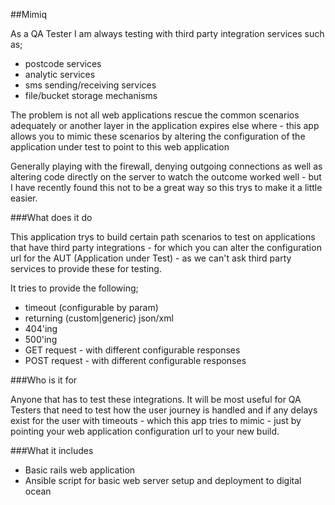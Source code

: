 ##Mimiq

As a QA Tester I am always testing with third party integration services such as;
 - postcode services
 - analytic services
 - sms sending/receiving services
 - file/bucket storage mechanisms

The problem is not all web applications rescue the common scenarios adequately or another
layer in the application expires else where - this app allows you to mimic these scenarios
by altering the configuration of the application under test to point to this web application

Generally playing with the firewall, denying outgoing connections as well as altering
code directly on the server to watch the outcome worked well - but I have recently found this
not to be a great way so this trys to make it a little easier.


###What does it do

This application trys to build certain path scenarios to test on applications that have
third party integrations - for which you can alter the configuration url for the AUT
(Application under Test) - as we can't ask third party services to provide these for testing.

It tries to provide the following;

 - timeout (configurable by param)
 - returning (custom|generic) json/xml
 - 404'ing
 - 500'ing
 - GET request - with different configurable responses
 - POST request - with different configurable responses


###Who is it for

 Anyone that has to test these integrations. It will be most useful for QA Testers that
 need to test how the user journey is handled and if any delays exist for the user with timeouts -
 which this app tries to mimic - just by pointing your web application configuration url to your new build.

###What it includes

  - Basic rails web application
  - Ansible script for basic web server setup and deployment to digital ocean
